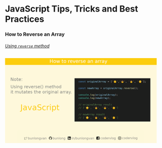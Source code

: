# JavaScript Tips, Tricks and Best Practices

### How to Reverse an Array

<a id="how-to-reverse-an-array-using-reverse-method"></a>

###### [Using `reverse` method](#how-to-reverse-an-array-using-reverse-method)

<p><img src="./images/how-to-reverse-an-array/how-to-reverse-an-array-using-reverse-method.png" alt="How to reverse an array using reverse method" width="500"></p>
